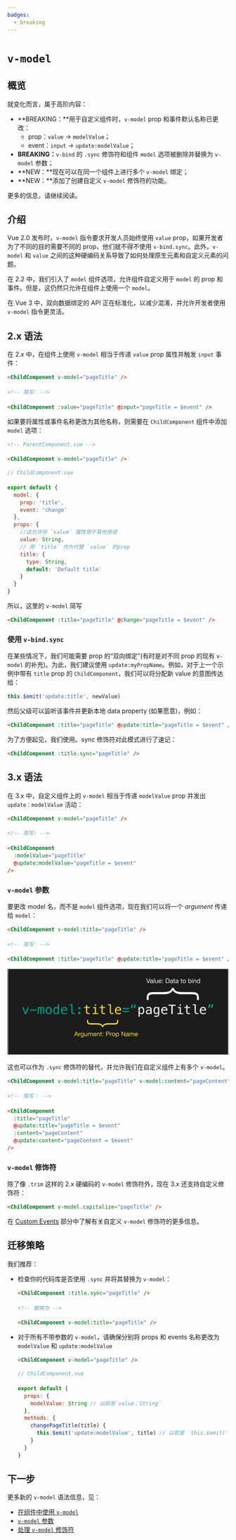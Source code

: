 ```yaml
---
badges:
  - breaking
---
```


# `v-model` <MigrationBadges :badges="$frontmatter.badges" />

## 概览

就变化而言，属于高阶内容：

- **BREAKING：**用于自定义组件时，`v-model` prop 和事件默认名称已更改：
  - prop：`value` -> `modelValue`；
  - event：`input` -> `update:modelValue`；
- **BREAKING：**`v-bind` 的 `.sync` 修饰符和组件 `model` 选项被删除并替换为 `v-model` 参数；
- **NEW：**现在可以在同一个组件上进行多个 `v-model` 绑定；
- **NEW：**添加了创建自定义 `v-model` 修饰符的功能。

更多的信息，请继续阅读。

## 介绍

Vue 2.0 发布时，`v-model` 指令要求开发人员始终使用 `value` prop，如果开发者为了不同的目的需要不同的 prop，他们就不得不使用 `v-bind.sync`。此外，`v-model` 和 `value` 之间的这种硬编码关系导致了如何处理原生元素和自定义元素的问题。

在 2.2 中，我们引入了 `model` 组件选项，允许组件自定义用于 `model` 的 prop 和事件。但是，这仍然只允许在组件上使用一个 `model`。

在 Vue 3 中，双向数据绑定的 API 正在标准化，以减少混淆，并允许开发者使用 `v-model` 指令更灵活。

## 2.x 语法

在 2.x 中，在组件上使用 `v-model` 相当于传递 `value` prop 属性并触发 `input` 事件：


```html
<ChildComponent v-model="pageTitle" />

<!-- 简写: -->

<ChildComponent :value="pageTitle" @input="pageTitle = $event" />
```

如果要将属性或事件名称更改为其他名称，则需要在 `ChildComponent` 组件中添加 `model` 选项：

```html
<!-- ParentComponent.vue -->

<ChildComponent v-model="pageTitle" />
```

```js
// ChildComponent.vue

export default {
  model: {
    prop: 'title',
    event: 'change'
  },
  props: {
    //这允许将 `value` 属性用于其他用途
    value: String,
    // 用 `title` 作为代替 `value` 的prop
    title: {
      type: String,
      default: 'Default title'
    }
  }
}
```

所以，这里的 `v-model` 简写

```html
<ChildComponent :title="pageTitle" @change="pageTitle = $event" />
```

### 使用 `v-bind.sync`

在某些情况下，我们可能需要 prop 的“双向绑定”(有时是对不同 prop 的现有 `v-model` 的补充)。为此，我们建议使用 `update:myPropName`。例如，对于上一个示例中带有 `title` prop 的 `ChildComponent`，我们可以将分配新 value 的意图传达给：

```js
this.$emit('update:title', newValue)
```

然后父级可以监听该事件并更新本地 data property (如果愿意)，例如：

```html
<ChildComponent :title="pageTitle" @update:title="pageTitle = $event" />
```

为了方便起见，我们使用。sync 修饰符对此模式进行了速记：

```html
<ChildComponent :title.sync="pageTitle" />
```

## 3.x 语法

在 3.x 中，自定义组件上的 `v-model` 相当于传递 `modelValue` prop 并发出 `update：modelValue` 活动：

```html
<ChildComponent v-model="pageTitle" />

<!-- 简写: -->

<ChildComponent
  :modelValue="pageTitle"
  @update:modelValue="pageTitle = $event"
/>
```

### `v-model` 参数

要更改 model 名，而不是 `model` 组件选项，现在我们可以将一个 _argument_ 传递给 `model`：

```html
<ChildComponent v-model:title="pageTitle" />

<!-- 简写: -->

<ChildComponent :title="pageTitle" @update:title="pageTitle = $event" />
```

![v-bind anatomy](/images/v-bind-instead-of-sync.png)

这也可以作为 `.sync` 修饰符的替代，并允许我们在自定义组件上有多个 `v-model`。

```html
<ChildComponent v-model:title="pageTitle" v-model:content="pageContent" />

<!-- 简写： -->

<ChildComponent
  :title="pageTitle"
  @update:title="pageTitle = $event"
  :content="pageContent"
  @update:content="pageContent = $event"
/>
```

### `v-model` 修饰符

除了像 `.trim` 这样的 2.x 硬编码的 `v-model` 修饰符外，现在 3.x 还支持自定义修饰符：

```html
<ChildComponent v-model.capitalize="pageTitle" />
```

在 [Custom Events](../component-custom-events.html#handling-v-model-modifiers) 部分中了解有关自定义 `v-model` 修饰符的更多信息。

## 迁移策略

我们推荐：

- 检查你的代码库是否使用 `.sync` 并将其替换为 `v-model`：

  ```html
  <ChildComponent :title.sync="pageTitle" />

  <!-- 替换为 -->

  <ChildComponent v-model:title="pageTitle" />
  ```

- 对于所有不带参数的 `v-model`，请确保分别将 props 和 events 名称更改为 `modelValue` 和 `update:modelValue` 

  ```html
  <ChildComponent v-model="pageTitle" />
  ```

  ```js
  // ChildComponent.vue

  export default {
    props: {
      modelValue: String // 以前是`value：String`
    },
    methods: {
      changePageTitle(title) {
        this.$emit('update:modelValue', title) // 以前是 `this.$emit('input', title)`
      }
    }
  }
  ```

## 下一步

更多新的 `v-model` 语法信息，见：
- [在组件中使用 `v-model`](../component-basics.html#using-v-model-on-components) 
- [`v-model` 参数](../component-custom-events.html#v-model-arguments)
- [处理 `v-model` 修饰符](../component-custom-events.html#v-model-arguments)
